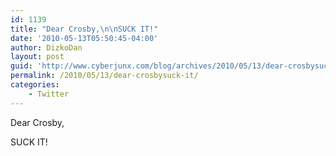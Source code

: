 ```yaml
---
id: 1139
title: "Dear Crosby,\n\nSUCK IT!"
date: '2010-05-13T05:50:45-04:00'
author: DizkoDan
layout: post
guid: 'http://www.cyberjunx.com/blog/archives/2010/05/13/dear-crosbysuck-it/'
permalink: /2010/05/13/dear-crosbysuck-it/
categories:
    - Twitter
---
```


Dear Crosby,

SUCK IT!